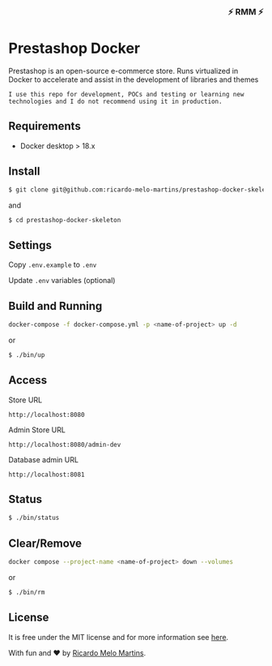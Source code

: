 <div align="right">

### ⚡ RMM ⚡

</div>

# Prestashop Docker

Prestashop is an open-source e-commerce store.
Runs virtualized in Docker to accelerate and assist in the development of libraries and themes

`I use this repo for development, POCs and testing or learning new technologies and I do not recommend using it in production.`

## Requirements

- Docker desktop > 18.x

## Install
``` bash
$ git clone git@github.com:ricardo-melo-martins/prestashop-docker-skeleton.git
```
and 

```
$ cd prestashop-docker-skeleton
```

## Settings

Copy `.env.example` to `.env`

Update `.env` variables (optional)

## Build and Running 

``` bash
docker-compose -f docker-compose.yml -p <name-of-project> up -d

```

or

``` bash
$ ./bin/up
```

## Access

Store URL

```
http://localhost:8080
```

Admin Store URL

```
http://localhost:8080/admin-dev
```

Database admin URL

```
http://localhost:8081
```


## Status

``` bash
$ ./bin/status
```

## Clear/Remove

``` bash
docker compose --project-name <name-of-project> down --volumes
```

or 

``` bash
$ ./bin/rm
```



## License

It is free under the MIT license and for more information see [here](LICENSE).

With fun and :heart: by [Ricardo Melo Martins](https://github.com/ricardo-melo-martins).

